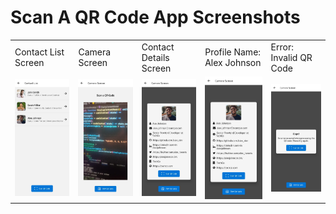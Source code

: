 # Scan A QR Code App Screenshots

<style> 
  .screenshot-table img {
    width: 200px;
    height: auto;
    margin-right: 10px;
  }
</style>

<div class="screenshot-table">
  <table>
    <tr>
      <td>Contact List Screen</td>
      <td>Camera Screen</td>
      <td>Contact Details Screen</td>
      <td>Profile Name: Alex Johnson</td>
      <td>Error: Invalid QR Code</td>
    </tr>
    <tr>
      <td><img src="./assets/app_screenshots/contact-list-screen.jpg" alt="Contact List Screen" /></td>
      <td><img src="./assets/app_screenshots/camera-screen.jpg" alt="Camera Screen" /></td>
      <td><img src="./assets/app_screenshots/scanned-qr-code-infomation.jpg" alt="Contact Details Screen" /></td>
      <td><img src="./assets/app_screenshots/scanned-qr-code-infomation.jpg" alt="Profile Name: Alex Johnson" /></td>
      <td><img src="./assets/app_screenshots/invalid-qr-code.jpg" alt="Error: Invalid QR Code" /></td>
    </tr>
  </table>
</div>
